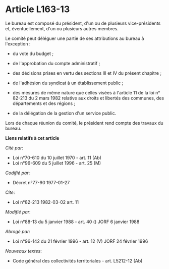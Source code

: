 # Article L163-13

Le bureau est composé du président, d'un ou de plusieurs vice-présidents et, éventuellement, d'un ou plusieurs autres
membres.

Le comité peut déléguer une partie de ses attributions au bureau à l'exception :

- du vote du budget ;

- de l'approbation du compte administratif ;

- des décisions prises en vertu des sections III et IV du présent chapitre ;

- de l'adhésion du syndicat à un établissement public ;

- des mesures de même nature que celles visées à l'article 11 de la loi n° 82-213 du 2 mars 1982 relative aux droits et
libertés des communes, des départements et des régions ;

- de la délégation de la gestion d'un service public.

Lors de chaque réunion du comité, le président rend compte des travaux du bureau.

**Liens relatifs à cet article**

_Cité par_:

  - Loi n°70-610 du 10 juillet 1970 - art. 11 (Ab)
  - Loi n°96-609 du 5 juillet 1996 - art. 25 (M)

_Codifié par_:

  - Décret n°77-90 1977-01-27

_Cite_:

  - Loi n°82-213 1982-03-02 art. 11

_Modifié par_:

  - Loi n°88-13 du 5 janvier 1988 - art. 40 () JORF 6 janvier 1988

_Abrogé par_:

  - Loi n°96-142 du 21 février 1996 - art. 12 (V) JORF 24 février 1996

_Nouveaux textes_:

  - Code général des collectivités territoriales - art. L5212-12 (Ab)

